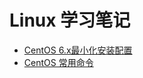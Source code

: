 # Linux 学习笔记

* [CentOS 6.x最小化安装配置](./centos-minimal-installation.md)
* [CentOS 常用命令](./centos-common-commands.md)
